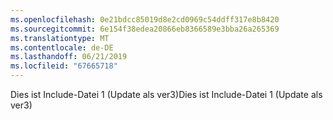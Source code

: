 ```yaml
---
ms.openlocfilehash: 0e21bdcc85019d8e2cd0969c54ddff317e8b8420
ms.sourcegitcommit: 6e154f38edea20866eb8366589e3bba26a265369
ms.translationtype: MT
ms.contentlocale: de-DE
ms.lasthandoff: 06/21/2019
ms.locfileid: "67665718"
---
```

<span data-ttu-id="e121c-101">Dies ist Include-Datei 1 (Update als ver3)</span><span class="sxs-lookup"><span data-stu-id="e121c-101">Dies ist Include-Datei 1 (Update als ver3)</span></span>
